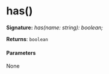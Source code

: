 # has()





**Signature:** _has(name: string): boolean;_

**Returns**: `boolean`





#### Parameters
None


